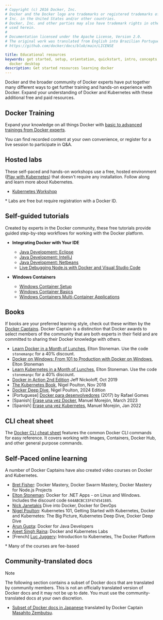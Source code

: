 ```yaml
---
# Copyright (c) 2016 Docker, Inc.
# Docker and the Docker logo are trademarks or registered trademarks of Docker,
# Inc. in the United States and/or other countries.
# Docker, Inc. and other parties may also have trademark rights in other terms
# used herein.
#
# Documentation licensed under the Apache License, Version 2.0.
# The original work was translated from English into Brazilian Portuguese.
# https://github.com/docker/docs/blob/main/LICENSE

title: Educational resources
keywords: get started, setup, orientation, quickstart, intro, concepts, kubernetes,
  docker desktop
description: Get started resources learning docker
---
```

Docker and the broader community of Docker experts have put together many different ways to get further training and hands-on experience with Docker. Expand your understanding of Docker and Kubernetes with these additional free and paid resources.

## Docker Training

Expand your knowledge on all things Docker with [basic to advanced trainings from Docker experts](https://www.docker.com/resources/trainings/). 

You can find recorded content at your own convenience, or register for a live session to participate in Q&A.

## Hosted labs

These self-paced and hands-on workshops use a free, hosted environment ([Play with Kubernetes](https://labs.play-with-k8s.com/)) that doesn't require any installation. Follow along and learn more about Kubernetes.

* [Kubernetes Workshop](https://training.play-with-kubernetes.com/kubernetes-workshop/)

\* Labs are free but require registration with a Docker ID.

## Self-guided tutorials

Created by experts in the Docker community, these free tutorials provide guided step-by-step workflows for working with the Docker platform.

* **Integrating Docker with Your IDE**
    * [Java Development: Eclipse](https://training.play-with-docker.com/java-debugging-eclipse/)
    * [Java Development: IntelliJ](https://training.play-with-docker.com/java-debugging-intellij/)
    * [Java Development: Netbeans](https://training.play-with-docker.com/java-debugging-netbeans/)
    * [Live Debugging Node.js with Docker and Visual Studio Code](https://training.play-with-docker.com/nodejs-live-debugging/)

* **Windows Containers**
    * [Windows Container Setup](https://training.play-with-docker.com/windows-containers-setup/)
    * [Windows Container Basics](https://training.play-with-docker.com/windows-containers-basics/)
    * [Windows Containers Multi-Container Applications](https://training.play-with-docker.com/windows-containers-multicontainer/)

## Books

If books are your preferred learning style, check out these written by the [Docker Captains](https://www.docker.com/community/captains). Docker Captain is a distinction that Docker awards to select members of the community that are both experts in their field and are committed to sharing their Docker knowledge with others.

* [Learn Docker in a Month of Lunches](https://www.manning.com/books/learn-docker-in-a-month-of-lunches), Elton Stoneman. Use the code `stonemanpc` for a 40% discount.
* [Docker on Windows: From 101 to Production with Docker on Windows](https://www.amazon.com/Docker-Windows-Elton-Stoneman-ebook/dp/B0711Y4J9K/), Elton Stoneman
* [Learn Kubernetes in a Month of Lunches](https://www.manning.com/books/learn-kubernetes-in-a-month-of-lunches), Elton Stoneman. Use the code `stonemanpc` for a 40% discount.
* [Docker in Action 2nd Edition](https://www.manning.com/books/docker-in-action-second-edition) Jeff Nickoloff, Oct 2019
* [The Kubernetes Book](https://www.amazon.com/Kubernetes-Book-Nigel-Poulton/dp/1521823634/ref=sr_1_3?ie=UTF8&qid=1509660871&sr=8-3&keywords=nigel+poulton), Nigel Poulton, Nov 2018
* [Docker Deep Dive](https://www.amazon.com/Docker-Deep-Dive-Nigel-Poulton-ebook/dp/B01LXWQUFF), Nigel Poulton, 2024 Edition
* \[Portuguese\] [Docker para desenvolvedores](https://leanpub.com/dockerparadesenvolvedores) (2017) by Rafael Gomes
* \[Spanish\] [Érase una vez Docker](https://leanpub.com/erase-una-vez-docker), Manuel Morejón, March 2023
* \[Spanish\] [Érase una vez Kubernetes](https://leanpub.com/erase-una-vez-kubernetes), Manuel Morejón, Jan 2022

## CLI cheat sheet

The [Docker CLI cheat sheet](/get-started/docker_cheatsheet.pdf) features the common Docker CLI commands for easy reference. It covers working with Images, Containers, Docker Hub, and other general purpose commands.

## Self-Paced online learning

A number of Docker Captains have also created video courses on Docker and Kubernetes.

* [Bret Fisher](https://www.bretfisher.com/courses/): Docker Mastery, Docker Swarm Mastery, Docker Mastery for Node.js Projects
* [Elton Stoneman](https://docker4.net/udemy): Docker for .NET Apps - on Linux and Windows. Includes the discount code `644ABCBC33F474541885`.
* [Nick Janetakis](https://nickjanetakis.com/courses/) Dive into Docker, Docker for DevOps
* [Nigel Poulton](https://nigelpoulton.com/video-courses): Kubernetes 101, Getting Started with Kubernetes, Docker and Kubernetes: The Big Picture, Kubernetes Deep Dive, Docker Deep Dive
* [Arun Gupta](https://www.lynda.com/Docker-tutorials/Docker-Java-developers/576584-2.html): Docker for Java Developers
* [Ajeet Singh Raina](https://collabnix.com/): Docker and Kubernetes Labs
* \[French\] [Luc Juggery](https://www.udemy.com/user/lucjuggery/): Introduction to Kubernetes, The Docker Platform

\* Many of the courses are fee-based

## Community-translated docs

> [!NOTE]
>
> The following section contains a subset of Docker docs that are translated by community
> members. This is not an officially translated version of Docker docs and it may not be up to date.
> You must use the community-translated docs at your own discretion.

- [Subset of Docker docs in Japanese](https://docs.docker.jp/index.html) translated by Docker Captain [Masahito Zembutsu](https://github.com/zembutsu).
